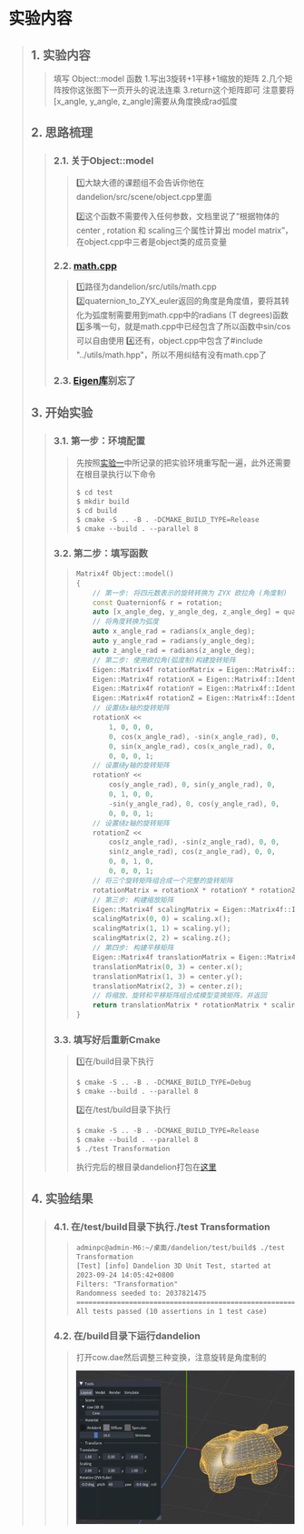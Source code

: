 # 实验内容

>## 1. 实验内容
>
>> 填写 Object::model 函数
>> 1.写出3旋转+1平移+1缩放的矩阵
>> 2.几个矩阵按你这张图下一页开头的说法连乘
>> 3.return这个矩阵即可
>> 注意要将[x_angle, y_angle, z_angle]需要从角度换成rad弧度
>
>## 2. 思路梳理
>> ### 2.1. 关于Object::model
>> > :one:大缺大德的课题组不会告诉你他在dandelion/src/scene/object.cpp里面
>> >
>> > :two:这个函数不需要传入任何参数，文档里说了“根据物体的 center , rotation 和 scaling三个属性计算出 
>> > model matrix”，在object.cpp中三者是object类的成员变量
>> ### 2.2. [math.cpp](https://dandelion-docs.readthedocs.io/zh_CN/latest/d4/d78/math_8hpp.html)
>> > :one:路径为dandelion/src/utils/math.cpp
>> > :two:quaternion_to_ZYX_euler返回的角度是角度值，要将其转化为弧度制需要用到math.cpp中的radians (T degrees)函数
>> > :three:多嘴一句，就是math.cpp中已经包含了<cmath>所以函数中sin/cos可以自由使用
>> > :four:还有，object.cpp中包含了\#include "../utils/math.hpp"，所以不用纠结有没有math.cpp了
>>
>> ### 2.3. [Eigen库](https://eigen.tuxfamily.org/dox/)别忘了
>## 3. 开始实验
>> ### 3.1. 第一步：环境配置
>> > 先按照[实验一](https://github.com/DANNHIROAKI/My-Junior-year-courses-in-XJTU/tree/main/%E8%AE%A1%E7%AE%97%E6%9C%BA%E5%9B%BE%E5%BD%A2%E5%AD%A6%E5%AE%9E%E9%AA%8C/%E5%AE%9E%E9%AA%8C1)中所记录的把实验环境重写配一遍，此外还需要在根目录执行以下命令
>> > ```treminal
>> > $ cd test
>> > $ mkdir build
>> > $ cd build
>> > $ cmake -S .. -B . -DCMAKE_BUILD_TYPE=Release
>> > $ cmake --build . --parallel 8
>> > ```
>> ### 3.2. 第二步：填写函数
>> > ```C++
>> > Matrix4f Object::model()
>> > {
>> >     // 第一步: 将四元数表示的旋转转换为 ZYX 欧拉角 (角度制)
>> >     const Quaternionf& r = rotation;
>> >     auto [x_angle_deg, y_angle_deg, z_angle_deg] = quaternion_to_ZYX_euler(r.w(), r.x(), r.y(), r.z());
>> >     // 将角度转换为弧度
>> >     auto x_angle_rad = radians(x_angle_deg);
>> >     auto y_angle_rad = radians(y_angle_deg);
>> >     auto z_angle_rad = radians(z_angle_deg);
>> >     // 第二步: 使用欧拉角(弧度制)构建旋转矩阵
>> >     Eigen::Matrix4f rotationMatrix = Eigen::Matrix4f::Identity();
>> >     Eigen::Matrix4f rotationX = Eigen::Matrix4f::Identity();
>> >     Eigen::Matrix4f rotationY = Eigen::Matrix4f::Identity();
>> >     Eigen::Matrix4f rotationZ = Eigen::Matrix4f::Identity();
>> >     // 设置绕x轴的旋转矩阵
>> >     rotationX <<
>> >         1, 0, 0, 0,
>> >         0, cos(x_angle_rad), -sin(x_angle_rad), 0,
>> >         0, sin(x_angle_rad), cos(x_angle_rad), 0,
>> >         0, 0, 0, 1;
>> >     // 设置绕y轴的旋转矩阵
>> >     rotationY <<
>> >         cos(y_angle_rad), 0, sin(y_angle_rad), 0,
>> >         0, 1, 0, 0,
>> >         -sin(y_angle_rad), 0, cos(y_angle_rad), 0,
>> >         0, 0, 0, 1;
>> >     // 设置绕z轴的旋转矩阵
>> >     rotationZ <<
>> >         cos(z_angle_rad), -sin(z_angle_rad), 0, 0,
>> >         sin(z_angle_rad), cos(z_angle_rad), 0, 0,
>> >         0, 0, 1, 0,
>> >         0, 0, 0, 1;
>> >     // 将三个旋转矩阵组合成一个完整的旋转矩阵
>> >     rotationMatrix = rotationX * rotationY * rotationZ;
>> >     // 第三步: 构建缩放矩阵
>> >     Eigen::Matrix4f scalingMatrix = Eigen::Matrix4f::Identity();
>> >     scalingMatrix(0, 0) = scaling.x();
>> >     scalingMatrix(1, 1) = scaling.y();
>> >     scalingMatrix(2, 2) = scaling.z();
>> >     // 第四步: 构建平移矩阵
>> >     Eigen::Matrix4f translationMatrix = Eigen::Matrix4f::Identity();
>> >     translationMatrix(0, 3) = center.x();
>> >     translationMatrix(1, 3) = center.y();
>> >     translationMatrix(2, 3) = center.z();
>> >     // 将缩放、旋转和平移矩阵组合成模型变换矩阵，并返回
>> >     return translationMatrix * rotationMatrix * scalingMatrix;
>> > }
>> > ```
>> ### 3.3. 填写好后重新Cmake
>> > :one:在/build目录下执行
>> >
>> > ```terminal
>> > $ cmake -S .. -B . -DCMAKE_BUILD_TYPE=Debug
>> > $ cmake --build . --parallel 8
>> > ```
>> > :two:在/test/build目录下执行
>> > ```terminal
>> > $ cmake -S .. -B . -DCMAKE_BUILD_TYPE=Release
>> > $ cmake --build . --parallel 8
>> > $ ./test Transformation
>> > ```
>> > 执行完后的根目录dandelion打包在[这里](https://1drv.ms/u/s!AhVYLYHP2Yktm9Bot2_0-lN8vpbfWw?e=y8MtKR)
>## 4. 实验结果
>> ### 4.1. 在/test/build目录下执行./test Transformation
>> > ```terminal
>> > adminpc@admin-M6:~/桌面/dandelion/test/build$ ./test Transformation
>> > [Test] [info] Dandelion 3D Unit Test, started at 2023-09-24 14:05:42+0800
>> > Filters: "Transformation"
>> > Randomness seeded to: 2037821475
>> > ===============================================================================
>> > All tests passed (10 assertions in 1 test case)
>> > ```
>> ### 4.2. 在/build目录下运行dandelion
>> > 打开cow.dae然后调整三种变换，注意旋转是角度制的
>> >
>> > ![image-20230924140446963](https://raw.githubusercontent.com/DANNHIROAKI/PicGo-Typora-GitHub-Picture-bed/main/img/image-20230924140446963.png) 
